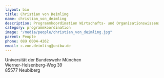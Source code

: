 ```yaml
---
layout: bio
title: Christian von Deimling
name: christian_von_deimling
description: Programmkoordination Wirtschafts- und Organisationswissenschaften 
category: programmkoordination
image: "/media/people/christian_von_deimling.jpg"
parent: People
phone: 089 6004-4262
email: c.von.deimling@unibw.de
---
```



Universität der Bundeswehr München<br>
Werner-Heisenberg-Weg 39<br>
85577 Neubiberg


